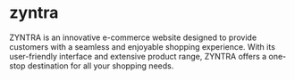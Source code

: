 # zyntra
ZYNTRA is an innovative e-commerce website designed to provide customers with a seamless and enjoyable shopping experience. With its user-friendly interface and extensive product range, ZYNTRA offers a one-stop destination for all your shopping needs.
